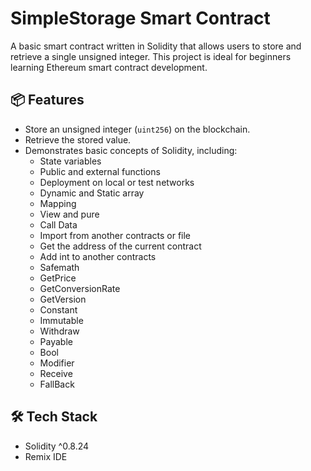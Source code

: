 # SimpleStorage Smart Contract

A basic smart contract written in Solidity that allows users to store and retrieve a single unsigned integer. This project is ideal for beginners learning Ethereum smart contract development.

## 📦 Features

- Store an unsigned integer (`uint256`) on the blockchain.
- Retrieve the stored value.
- Demonstrates basic concepts of Solidity, including:
  - State variables
  - Public and external functions
  - Deployment on local or test networks
  - Dynamic and Static array
  - Mapping
  - View and pure
  - Call Data
  - Import from another contracts or file
  - Get the address of the current contract
  - Add int to another contracts
  - Safemath
  - GetPrice
  - GetConversionRate
  - GetVersion
  - Constant
  - Immutable
  - Withdraw
  - Payable
  - Bool
  - Modifier
  - Receive
  - FallBack

## 🛠 Tech Stack

- Solidity ^0.8.24
- Remix IDE


